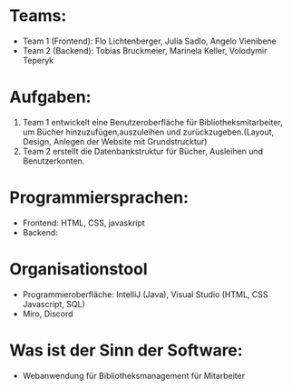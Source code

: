 # Teams:
- Team 1 (Frontend):   Flo Lichtenberger, Julia Sadlo, Angelo Vienibene
- Team 2 (Backend):    Tobias Bruckmeier, Marinela Keller, Volodymir Teperyk

# Aufgaben:
1. Team 1 entwickelt eine Benutzeroberfläche für Bibliotheksmitarbeiter, um Bücher hinzuzufügen,auszuleihen und zurückzugeben.(Layout, Design, Anlegen der Website mit Grundstrucktur)
2. Team 2 erstellt die Datenbankstruktur für Bücher, Ausleihen und Benutzerkonten.

# Programmiersprachen:
- Frontend:  HTML, CSS, javaskript
- Backend:  

# Organisationstool
- Programmieroberfläche: IntelliJ (Java), Visual Studio (HTML, CSS Javascript, SQL)
- Miro, Discord

# Was ist der Sinn der Software:
- Webanwendung für Bibliotheksmanagement für Mitarbeiter

